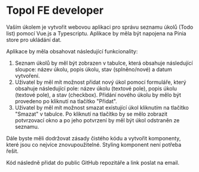 # Topol FE developer

Vaším úkolem je vytvořit webovou aplikaci pro správu seznamu úkolů (Todo list) pomocí Vue.js a Typescriptu. Aplikace by měla být napojena na Pinia store pro ukládání dat. 

Aplikace by měla obsahovat následující funkcionality:
 1. Seznam úkolů by měl být zobrazen v tabulce, která obsahuje následující sloupce: název úkolu, popis úkolu, stav (splněno/nové) a datum vytvoření.
 2. Uživatel by měl mít možnost přidat nový úkol pomocí formuláře, který obsahuje následující pole: název úkolu (textové pole), popis úkolu (textové pole), a stav (checkbox). Přidání nového úkolu by mělo být provedeno po kliknutí na tlačítko "Přidat".
 3. Uživatel by měl mít možnost smazat existující úkol kliknutím na tlačítko "Smazat" v tabulce. Po kliknutí na tlačítko by se mělo zobrazit potvrzovací okno a po jeho potvrzení by měl být úkol odstraněn ze seznamu.


Dále byste měli dodržovat zásady čistého kódu a vytvořit komponenty, které jsou co nejvíce znovupoužitelné. Styling komponent není potřeba řešit.

Kód následně přidat do public GitHub repozitáře a link poslat na email.
